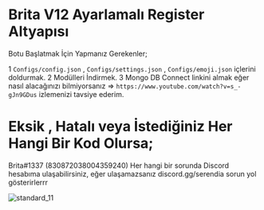 # Brita V12 Ayarlamalı Register Altyapısı

Botu Başlatmak İçin Yapmanız Gerekenler;

1 `Configs/config.json` , `Configs/settings.json` , `Configs/emoji.json` içlerini doldurmak.
2 Modülleri İndirmek.
3 Mongo DB Connect linkini almak eğer nasıl alacağınızı bilmiyorsanız => `https://www.youtube.com/watch?v=s_-gJn9GDus` izlemenizi tavsiye ederim.

# Eksik , Hatalı veya İstediğiniz Her Hangi Bir Kod Olursa;
Brita#1337 (830872038004359240) Her hangi bir sorunda Discord hesabıma ulaşabilirsiniz, eğer ulaşamazsanız discord.gg/serendia sorun yol gösterirlerrr


![standard_11](https://user-images.githubusercontent.com/82638394/115013985-6e813800-9eba-11eb-932c-116b56c1c624.gif)
